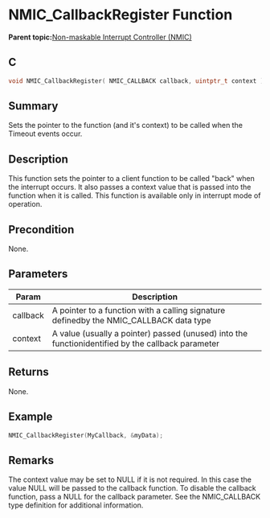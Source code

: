 # NMIC\_CallbackRegister Function

**Parent topic:**[Non-maskable Interrupt Controller \(NMIC\)](GUID-FFDBEA51-E671-4664-A1C3-0E0A899FDF2D.md)

## C

```c
void NMIC_CallbackRegister( NMIC_CALLBACK callback, uintptr_t context )
```

## Summary

Sets the pointer to the function \(and it's context\) to be called when the Timeout events occur.

## Description

This function sets the pointer to a client function to be called "back" when the interrupt occurs. It also passes a context value that is passed into the function when it is called. This function is available only in interrupt mode of operation.

## Precondition

None.

## Parameters

|Param|Description|
|-----|-----------|
|callback|A pointer to a function with a calling signature definedby the NMIC\_CALLBACK data type|
|context|A value \(usually a pointer\) passed \(unused\) into the functionidentified by the callback parameter|

## Returns

None.

## Example

```c
NMIC_CallbackRegister(MyCallback, &myData);
```

## Remarks

The context value may be set to NULL if it is not required. In this case the value NULL will be passed to the callback function. To disable the callback function, pass a NULL for the callback parameter. See the NMIC\_CALLBACK type definition for additional information.

